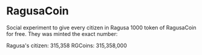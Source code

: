 # RagusaCoin
Social experiment to give every citizen in Ragusa 1000 token of RagusaCoin for free.
They was minted the exact number:

Ragusa's citizen: 315,358
RGCoins:          315,358,000

